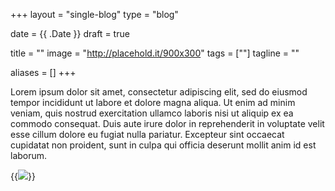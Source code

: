 +++
layout =    "single-blog"
type =      "blog"

date =      {{ .Date }}
draft =     true

title =     ""
image =     "http://placehold.it/900x300"
tags =      [""]
tagline =   ""

aliases =   []
+++

Lorem ipsum dolor sit amet, consectetur adipiscing elit, sed do eiusmod tempor incididunt ut labore et dolore magna aliqua. Ut enim ad minim veniam, quis nostrud exercitation ullamco laboris nisi ut aliquip ex ea commodo consequat. Duis aute irure dolor in reprehenderit in voluptate velit esse cillum dolore eu fugiat nulla pariatur. Excepteur sint occaecat cupidatat non proident, sunt in culpa qui officia deserunt mollit anim id est laborum.

{{<img caption="TEXT" src="/imgs/blog-imgs/SOURCE" >}}

